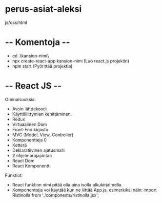 # perus-asiat-aleksi
js/css/html

# -- Komentoja --
- cd .\kansion-nimi\
- npx create-react-app kansion-nimi (Luo react.js projektin)
- npm start (Pyörittää projektia)

# -- React JS --

Ominaisuuksia:
- Avoin lähdekoodi
- Käyttöliittymien kehittäminen.
- Redux
- Virtuaalinen Dom
- Front-End kirjasto
- MVC (Model, View, Controller)
- Komponentteja 0
- Ketterä
- Deklaratiivinen ajatusmalli
- 2 ohjelmarajapintaa
- React Dom
- React Komponentti

Funktiot:
- React funktion nimi pitää olla aina isolla alkukirjaimella.
- Komponentteja voi käyttää kun ne liittää App.js, esimerkiksi näin:
import Ristinolla from './components/ristinolla.jsx';


